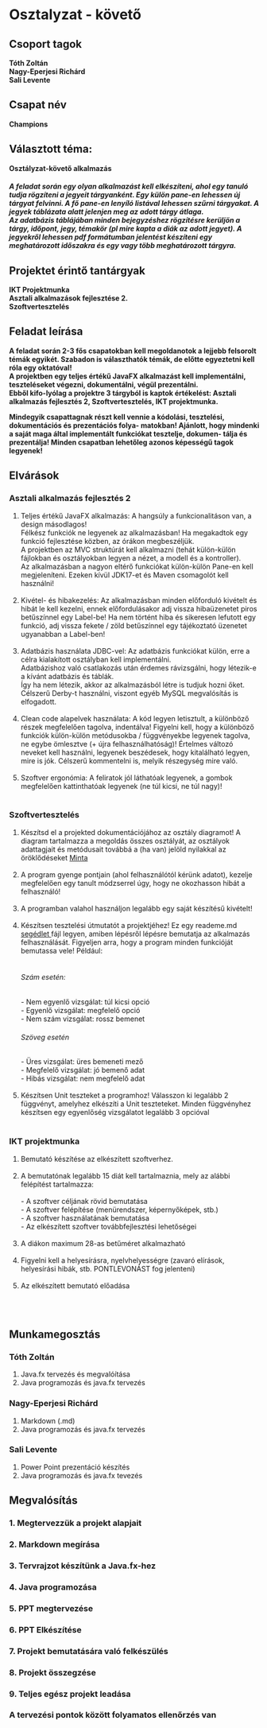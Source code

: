 # Osztalyzat - követő 

#### <h2>Csoport tagok</h2>
<Strong> Tóth Zoltán </strong> <br>
<Strong> Nagy-Eperjesi Richárd </strong> <br>
<Strong> Sali Levente </strong> <br>

#### <h2>Csapat név</h2>
<Strong> Champions </strong> 


#### <h2>Választott téma: </h2>
<Strong> Osztályzat-követő alkalmazás </strong> <br>

<h5> A feladat során egy olyan alkalmazást kell elkészíteni, ahol egy tanuló tudja rögzíteni a jegyeit tárgyanként. Egy külön pane-en lehessen új tárgyat felvinni. A fő pane-en lenyíló listával lehessen szűrni tárgyakat. A jegyek táblázata alatt jelenjen meg az adott tárgy átlaga. <br> 
Az adatbázis táblájában minden bejegyzéshez rögzítésre kerüljön a tárgy, időpont, jegy, témakör (pl mire kapta a diák az adott jegyet). A jegyekről lehessen pdf formátumban jelentést készíteni egy meghatározott időszakra és egy vagy több meghatározott tárgyra. </h5>



#### <h2>Projektet érintő tantárgyak</h2>
<Strong>IKT Projektmunka</strong> <br>
<Strong>Asztali alkalmazások fejlesztése 2.</strong> <br>
<Strong>Szoftvertesztelés</strong> <br>


#### <h2>Feladat leírása</h2>

<Strong> A feladat során 2-3 fős csapatokban kell megoldanotok a lejjebb felsorolt témák egyikét. Szabadon is
választhatók témák, de előtte egyeztetni kell róla egy oktatóval! <br> 
A projektben egy teljes értékű JavaFX alkalmazást kell implementálni, teszteléseket végezni, dokumentálni, végül prezentálni. <br> 
Ebből kifo-lyólag a projektre 3 tárgyból is kaptok értékelést: Asztali alkalmazás fejlesztés 2, Szoftvertesztelés, IKT projektmunka.

Mindegyik csapattagnak részt kell vennie a kódolási, tesztelési, dokumentációs és prezentációs folya-
matokban! Ajánlott, hogy mindenki a saját maga által implementált funkciókat tesztelje, dokumen-
tálja és prezentálja! Minden csapatban lehetőleg azonos képességű tagok legyenek! </strong> <br>

#### <h2>Elvárások</h2>

<h3> <Strong>Asztali alkalmazás fejlesztés 2 </strong> </h3>

<ol>
  <li>Teljes értékű JavaFX alkalmazás: A hangsúly a funkcionalitáson van, a design másodlagos! <br> 
  Félkész funkciók ne legyenek az alkalmazásban! Ha megakadtok egy funkció fejlesztése közben, az órákon megbeszéljük. <br> 
  A projektben az MVC struktúrát kell alkalmazni (tehát külön-külön fájlokban és osztályokban legyen a nézet, a modell és a kontroller). <br> 
  Az alkalmazásban a nagyon eltérő funkciókat külön-külön Pane-en kell megjeleníteni. Ezeken kívül JDK17-et és Maven csomagolót kell használni!</li> <br>
  <li>Kivétel- és hibakezelés: Az alkalmazásban minden előforduló kivételt és hibát le kell kezelni, ennek előfordulásakor adj vissza hibaüzenetet piros betűszínnel egy Label-be!
  Ha nem történt hiba és sikeresen lefutott egy funkció, adj vissza fekete / zöld betűszínnel egy tájékoztató üzenetet ugyanabban a Label-ben!</li> <br>
  <li>Adatbázis használata JDBC-vel: Az adatbázis funkciókat külön, erre a célra kialakított osztályban kell implementálni. <br> 
  Adatbázishoz való csatlakozás után érdemes rávizsgálni, hogy létezik-e a kívánt adatbázis és táblák. <br> 
  Így ha nem létezik, akkor az alkalmazásból létre is tudjuk hozni őket. Célszerű Derby-t használni, viszont egyéb MySQL megvalósítás is elfogadott.</li> <br>
  <li>Clean code alapelvek használata: A kód legyen letisztult, a különböző részek megfelelően tagolva, indentálva! Figyelni kell, hogy a különböző funkciók külön-külön metódusokba / függvényekbe legyenek tagolva, ne egybe ömlesztve (+ újra felhasználhatóság)! Értelmes változó neveket kell használni, legyenek beszédesek, hogy kitalálható legyen, mire is jók. Célszerű kommentelni is, melyik részegység mire való.</li> <br>
  <li>Szoftver ergonómia: A feliratok jól láthatóak legyenek, a gombok megfelelően kattinthatóak legyenek (ne túl kicsi, ne túl nagy)!</li> <br>

</ol> 

<h3> <Strong>Szoftvertesztelés </strong> </h3>

<ol>
  <li>Készítsd el a projekted dokumentációjához az osztály diagramot! A diagram tartalmazza a megoldás összes osztályát, az osztályok adattagjait és metódusait továbbá a (ha van) jelöld nyilakkal az öröklődéseket <a href="https://www.drawio.com/assets/img/blog/class-diagram-example.png">Minta</a > </li> <br>
  <li>A program gyenge pontjain (ahol felhasználótól kérünk adatot), kezelje megfelelően egy tanult módzserrel úgy, hogy ne okozhasson hibát a felhasználó!</li> <br>
  <li>A programban valahol használjon legalább egy saját készítésű kivételt!</li> <br>
  <li>Készítsen tesztelési útmutatót a projektjéhez! Ez egy reademe.md <a href="https://en.wikipedia.org/wiki/Markdown"> segédlet </a> fájl legyen, amiben lépésről lépésre bemutatja az alkalmazás felhasználását. Figyeljen arra, hogy a program minden funkcióját bemutassa vele! Például:</li><br>
    <h6> Szám esetén: </h6> 
    - Nem egyenlő vizsgálat: túl kicsi opció <br>
    - Egyenlő vizsgálat: megfelelő opció <br>
    - Nem szám vizsgálat: rossz bemenet <br>
    <h6> Szöveg esetén </h6> 
    - Üres vizsgálat: üres bemeneti mező <br>
    - Megfelelő vizsgálat: jó bemenő adat <br>
    - Hibás vizsgálat: nem megfelelő adat <br> <br>

  <li>Készítsen Unit teszteket a programhoz! Válasszon ki legalább 2 függvényt, amelyhez elkészíti a Unit teszteteket. Minden függvényhez készítsen egy egyenlőség vizsgálatot legalább 3 opcióval</li> <br>

</ol> 

<h3> <Strong> IKT projektmunka </strong> </h3>

<ol>
  <li>Bemutató készítése az elkészített szoftverhez.</li> <br>
  <li> A bemutatónak legalább 15 diát kell tartalmaznia, mely az alábbi felépítést tartalmazza: </li><br>
    - A szoftver céljának rövid bemutatása <br>
    - A szoftver felépítése (menürendszer, képernyőképek, stb.) <br>
    - A szoftver használatának bemutatása <br>
    - Az elkészített szoftver továbbfejlesztési lehetőségei <br> <br>

  <li>A diákon maximum 28-as betűméret alkalmazható </li> <br>
  <li> Figyelni kell a helyesírásra, nyelvhelyességre (zavaró elírások, helyesírási hibák, stb. PONTLEVONÁST fog jelenteni)</li> <br>
  <li> Az elkészített bemutató előadása </li> <br>

</ol> 

<br>

#### <h2> Munkamegosztás </h2>


<h3> <Strong> Tóth Zoltán </strong> </h3>

<ol>
  <li>Java.fx tervezés és megvalóítása</li> 
  <li>Java programozás és java.fx tervezés</li>
</ol> 

<h3> <Strong> Nagy-Eperjesi Richárd </strong> </h3>

<ol>
  <li>Markdown (.md)</li> 
  <li>Java programozás és java.fx tervezés</li>
</ol> 

<h3> <Strong> Sali Levente</strong> </h3>

<ol>
  <li>Power Point prezentáció készítés</li> 
  <li>Java programozás és java.fx tevezés</li>
</ol> 

#### <h2> Megvalósítás </h2>

<h3> <Strong> 1. Megtervezzük a projekt alapjait </strong> </h3>
<h3> <Strong> 2. Markdown megírása </strong> </h3>
<h3> <Strong> 3. Tervrajzot készítünk a Java.fx-hez </strong> </h3>
<h3> <Strong> 4. Java programozása</strong> </h3>
<h3> <Strong> 5. PPT megtervezése</strong> </h3>
<h3> <Strong> 6. PPT Elkészítése</strong> </h3>
<h3> <Strong> 7. Projekt bemutatására való felkészülés </strong> </h3>
<h3> <Strong> 8. Projekt összegzése </strong> </h3>
<h3> <Strong> 9. Teljes egész projekt leadása </strong> </h3>

<h3> <Strong> A tervezési pontok között folyamatos ellenőrzés van </strong> </h3>
